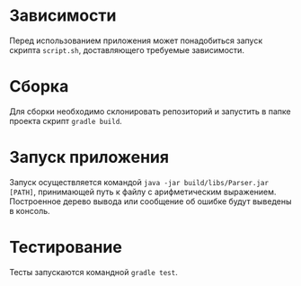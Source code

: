 # Зависимости
Перед использованием приложения может понадобиться запуск скрипта `script.sh`, доставляющего требуемые зависимости.

# Сборка
Для сборки необходимо склонировать репозиторий и запустить в папке проекта скрипт `gradle build`. 

# Запуск приложения
Запуск осуществляется командой `java -jar build/libs/Parser.jar [PATH]`, принимающей путь к файлу с арифметическим выражением. Построенное дерево вывода или сообщение об ошибке будут выведены в консоль.

# Тестирование
Тесты запускаются командной `gradle test`.
